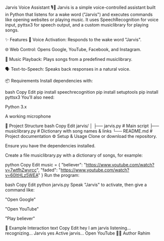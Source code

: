 Jarvis Voice Assistant 🎙️🤖
Jarvis is a simple voice-controlled assistant built in Python that listens for a wake word ("Jarvis") and executes commands like opening websites or playing music. It uses SpeechRecognition for voice input, pyttsx3 for speech output, and a custom musiclibrary for playing songs.

✨ Features
🎤 Voice Activation: Responds to the wake word "Jarvis".

🌐 Web Control: Opens Google, YouTube, Facebook, and Instagram.

🎵 Music Playback: Plays songs from a predefined musiclibrary.

🗣️ Text-to-Speech: Speaks back responses in a natural voice.

📦 Requirements
Install dependencies with:

bash
Copy
Edit
pip install speechrecognition
pip install setuptools
pip install pyttsx3
You’ll also need:

Python 3.x

A working microphone

📂 Project Structure
bash
Copy
Edit
jarvis/
│
├── jarvis.py           # Main script
├── musiclibrary.py     # Dictionary with song names & links
└── README.md           # Project documentation
⚙️ Setup & Usage
Clone or download the repository.

Ensure you have the dependencies installed.

Create a file musiclibrary.py with a dictionary of songs, for example:

python
Copy
Edit
music = {
    "believer": "https://www.youtube.com/watch?v=7wtfhZwyrcc",
    "faded": "https://www.youtube.com/watch?v=60ItHLz5WEA"
}
Run the program:

bash
Copy
Edit
python jarvis.py
Speak "Jarvis" to activate, then give a command like:

"Open Google"

"Open YouTube"

"Play believer"

📝 Example Interaction
text
Copy
Edit
hey I am jarvis
listening...
recognizing...
Jarvis
yes
Active jarvis...
Open YouTube
👨‍💻 Author
Rahim
